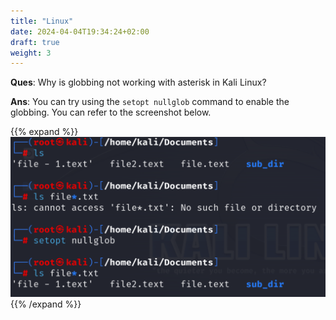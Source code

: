 ```yaml
---
title: "Linux"
date: 2024-04-04T19:34:24+02:00
draft: true
weight: 3
---
```


**Ques**: Why is globbing not working with asterisk in Kali Linux?

**Ans**: You can try using the `setopt nullglob` command to enable the globbing. You can refer to the screenshot below.

{{% expand %}} ![Spock](https://raw.githubusercontent.com/psyklopp/Dezible-com/main/images/1_Globbing_in_Kali_Linux.png) {{% /expand %}} 


